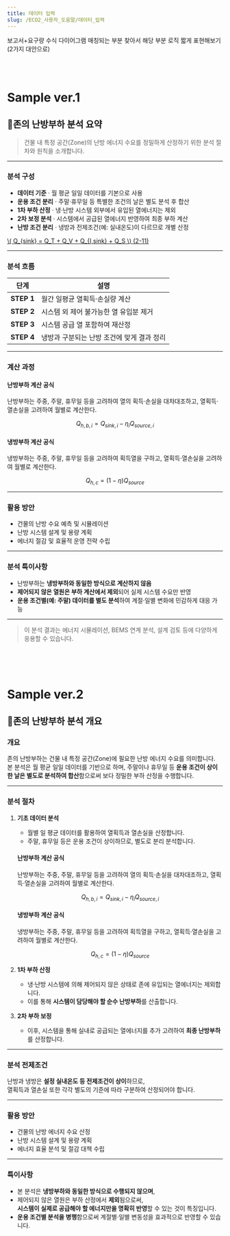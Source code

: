 ```yaml
---
title: 데이터 입력
slug: /ECO2_사용자_도움말/데이터_입력
---
```

보고서+요구량 수식 다이어그램 매칭되는 부분 찾아서 해당 부분 로직 짧게 표현해보기 (2가지 대안으로)

<br>
<br>

# Sample ver.1

## 🔹존의 난방부하 분석 요약

> 건물 내 특정 공간(Zone)의 난방 에너지 수요를 정밀하게 산정하기 위한 분석 절차와 원칙을 소개합니다.

---

### 분석 구성

- **데이터 기준** · 월 평균 일일 데이터를 기본으로 사용  
- **운용 조건 분리** · 주말·휴무일 등 특별한 조건의 날은 별도 분석 후 합산  
- **1차 부하 산정** · 냉·난방 시스템 외부에서 유입된 열에너지는 제외  
- **2차 보정 분석** · 시스템에서 공급된 열에너지 반영하여 최종 부하 계산  
- **난방 조건 분리** · 냉방과 전제조건(예: 실내온도)이 다르므로 개별 산정
<a href="/eco2_guide_center/1.%20ECO2%20Logic%20Guide/Hee1_Equation_List.html" class="equation-link" target="_blank" rel="noopener noreferrer">
  \( Q_{sink} = Q_T + Q_V + Q_{I,sink} + Q_S \) <span class="eq-number">(2-11)</span>
</a>

---

### 분석 흐름

| 단계 | 설명 |
|------|------|
| **STEP 1** | 월간 일평균 열획득·손실량 계산 |
| **STEP 2** | 시스템 외 제어 불가능한 열 유입분 제거 |
| **STEP 3** | 시스템 공급 열 포함하여 재산정 |
| **STEP 4** | 냉방과 구분되는 난방 조건에 맞게 결과 정리 |

---

### 계산 과정

#### 난방부하 계산 공식

난방부하는 주중, 주말, 휴무일 등을 고려하여 열의 획득·손실을 대차대조하고, 열획득·열손실을 고려하여 월별로 계산한다.

$$
Q_{h,b,i} = Q_{sink,i} - \eta_i Q_{source,i} \tag{2-1}
$$


#### 냉방부하 계산 공식

냉방부하는 주중, 주말, 휴무일 등을 고려하여 획득열을 구하고, 열획득·열손실을 고려하여 월별로 계산한다.

$$
Q_{h,c} = (1 - \eta) Q_{source} \tag{2-1}
$$

---

### 활용 방안

- 건물의 난방 수요 예측 및 시뮬레이션  
- 난방 시스템 설계 및 용량 계획  
- 에너지 절감 및 효율적 운영 전략 수립  

---

### 분석 특이사항

- 난방부하는 **냉방부하와 동일한 방식으로 계산하지 않음**  
- **제어되지 않은 열원은 부하 계산에서 제외**되어 실제 시스템 수요만 반영  
- **운용 조건별(예: 주말) 데이터를 별도 분석**하여 계절·일별 변화에 민감하게 대응 가능

---

> 이 분석 결과는 에너지 시뮬레이션, BEMS 연계 분석, 설계 검토 등에 다양하게 응용할 수 있습니다.  

<br>
<br>
<br>



# Sample ver.2

## 🔹존의 난방부하 분석 개요

### 개요  
존의 난방부하는 건물 내 특정 공간(Zone)에 필요한 난방 에너지 수요를 의미합니다.  
본 분석은 월 평균 일일 데이터를 기반으로 하며, 주말이나 휴무일 등 **운용 조건이 상이한 날은 별도로 분석하여 합산**함으로써 보다 정밀한 부하 산정을 수행합니다.

---

### 분석 절차

1. **기초 데이터 분석**  
   - 월별 일 평균 데이터를 활용하여 열획득과 열손실을 산정합니다.  
   - 주말, 휴무일 등은 운용 조건이 상이하므로, 별도로 분리 분석합니다.

    #### 난방부하 계산 공식
    난방부하는 주중, 주말, 휴무일 등을 고려하여 열의 획득·손실을 대차대조하고, 열획득·열손실을 고려하여 월별로 계산한다.

    $$
    Q_{h,b,i} = Q_{sink,i} - \eta_i Q_{source,i} \tag{2-1}
    $$


    #### 냉방부하 계산 공식

    냉방부하는 주중, 주말, 휴무일 등을 고려하여 획득열을 구하고, 열획득·열손실을 고려하여 월별로 계산한다.

    $$
    Q_{h,c} = (1 - \eta) Q_{source} \tag{2-1}
    $$


2. **1차 부하 산정**  
   - 냉·난방 시스템에 의해 제어되지 않은 상태로 존에 유입되는 열에너지는 제외합니다.  
   - 이를 통해 **시스템이 담당해야 할 순수 난방부하**를 산출합니다.

3. **2차 부하 보정**  
   - 이후, 시스템을 통해 실내로 공급되는 열에너지를 추가 고려하여 **최종 난방부하**를 산정합니다.

---

### 분석 전제조건  

난방과 냉방은 **설정 실내온도 등 전제조건이 상이**하므로,  
열획득과 열손실 또한 각각 별도의 기준에 따라 구분하여 산정되어야 합니다.

---

### 활용 방안  

- 건물의 난방 에너지 수요 산정  
- 난방 시스템 설계 및 용량 계획  
- 에너지 효율 분석 및 절감 대책 수립  

---

### 특이사항  

- 본 분석은 **냉방부하와 동일한 방식으로 수행되지 않으며**,  
- 제어되지 않은 열원은 부하 산정에서 **제외**됨으로써,  
  **시스템이 실제로 공급해야 할 에너지만을 명확히 반영**할 수 있는 것이 특징입니다.  
- **운용 조건별 분석을 병행**함으로써 계절별·일별 변동성을 효과적으로 반영할 수 있습니다.
